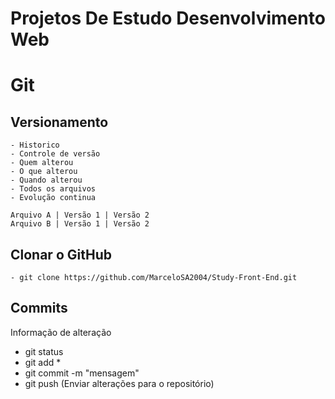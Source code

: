 
  # Projetos De Estudo Desenvolvimento Web
 

  # Git

  ## Versionamento
    - Historico
    - Controle de versão
    - Quem alterou
    - O que alterou
    - Quando alterou
    - Todos os arquivos
    - Evolução continua

    Arquivo A | Versão 1 | Versão 2
    Arquivo B | Versão 1 | Versão 2

  ## Clonar o GitHub
    
    - git clone https://github.com/MarceloSA2004/Study-Front-End.git

  ## Commits
  Informação de alteração
  - git status
  - git add *
  - git commit -m "mensagem"
  - git push (Enviar alterações para o repositório)